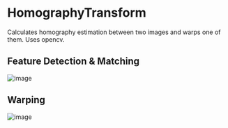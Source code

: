 # HomographyTransform

Calculates homography estimation between two images and warps one of them. Uses opencv.

## Feature Detection & Matching
![image](https://user-images.githubusercontent.com/81996626/187539968-67ee9e32-0245-4798-86da-8a973206e52e.png)

## Warping
![image](https://user-images.githubusercontent.com/81996626/187540011-7ebb721c-3f99-467e-b2a8-c72a600ce294.png)
